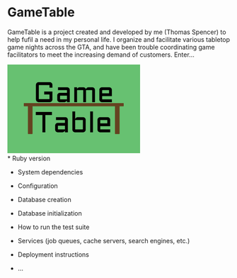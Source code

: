 # GameTable

GameTable is a project created and developed by me (Thomas Spencer) to help fufil a need in my personal life. I organize and facilitate various tabletop game nights across the GTA, and have been trouble coordinating game facilitators to meet the increasing demand of customers. Enter...

<div>
    <img src="app/assets/images/GameTable.png" style="margin: auto, width 300px, height: 200px"/>
</div>
* Ruby version

* System dependencies

* Configuration

* Database creation

* Database initialization

* How to run the test suite

* Services (job queues, cache servers, search engines, etc.)

* Deployment instructions

* ...
